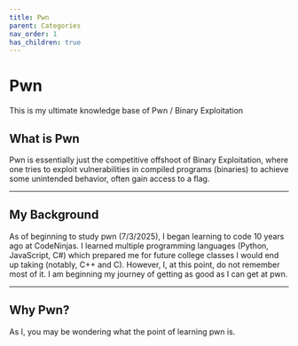 ```yaml
---
title: Pwn
parent: Categories
nav_order: 1
has_children: true
---
```


# Pwn

This is my ultimate knowledge base of Pwn / Binary Exploitation

## What is Pwn

Pwn is essentially just the competitive offshoot of Binary Exploitation, where one tries to exploit vulnerabilities in compiled programs (binaries) to achieve some unintended behavior, often gain access to a flag.

---

## My Background

As of beginning to study pwn (7/3/2025), I began learning to code 10 years ago at CodeNinjas. I learned multiple programming languages (Python, JavaScript, C#) which prepared me for future college classes I would end up taking (notably, C++ and C). However, I, at this point, do not remember most of it. I am beginning my journey of getting as good as I can get at pwn.

---

## Why Pwn?

As I, you may be wondering what the point of learning pwn is. 